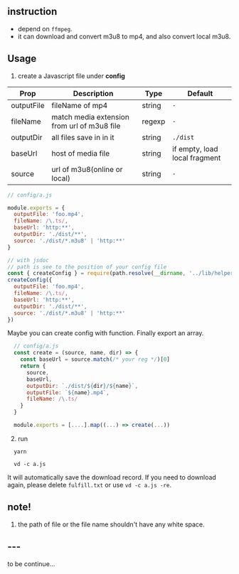 ## instruction

- depend on `ffmpeg`.
- it can download and convert m3u8 to mp4, and also convert local m3u8.

## Usage

1. create a Javascript file under **config**

| Prop       | Description                                 | Type   | Default                       |
| ---------- | ------------------------------------------- | ------ | ----------------------------- |
| outputFile | fileName of mp4                             | string | `-`                           |
| fileName   | match media extension from url of m3u8 file | regexp | `-`                           |
| outputDir  | all files save in in it                     | string | `./dist`                      |
| baseUrl    | host of media file                          | string | if empty, load local fragment |
| source     | url of m3u8(online or local)                | string | `-`                           |

```js
// config/a.js

module.exports = {
  outputFile: 'foo.mp4',
  fileName: /\.ts/,
  baseUrl: 'http:**',
  outputDir: './dist/**',
  source: './dist/*.m3u8' | 'http:**'
}

// with jsdoc
// path is see to the position of your config file
const { createConfig } = require(path.resolve(__dirname, '../lib/helper.js'))
createConfig({
  outputFile: 'foo.mp4',
  fileName: /\.ts/,
  baseUrl: 'http:**',
  outputDir: './dist/**',
  source: './dist/*.m3u8' | 'http:**'
})
```

Maybe you can create config with function. Finally export an array.

```js
  // config/a.js
  const create = (source, name, dir) => {
    const baseUrl = source.match(/* your reg */)[0]
    return {
      source,
      baseUrl,
      outputDir: `./dist/${dir}/${name}`,
      outputFile: `${name}.mp4`,
      fileName: /\.ts/
    }
  }

  module.exports = [....].map((...) => create(...))
```

2. run

```
  yarn

  vd -c a.js
```

It will automatically save the download record. If you need to download again, please delete `fulfill.txt` or use `vd -c a.js -re`.

## note!

1. the path of file or the file name shouldn't have any white space.

## ---

to be continue...

